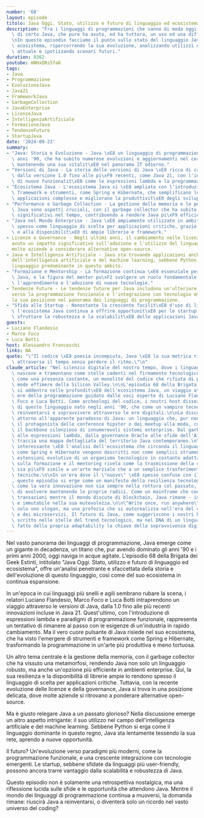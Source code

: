 ```yaml
---
number: '68'
layout: episode
titolo: Java Oggi. Stato, utilizzo e futuro di linguaggio ed ecosistema
description: "Fra i linguaggi di programmazioni che vanno di moda oggi non rientra\
  \ di certo Java, che pure ha avuto, ed ha tuttora, un uso ed una diffusione enorme.\r\
  \nIn questo episodio facciamo il punto sullo stato del linguaggio Java e del suo\
  \ ecosistema, ripercorrendo la sua evoluzione, analizzando utilizzi e diffusione\
  \ attuale e ipotizzando scenari futuri."
duration: 8362
youtube: mNHxQRs5fa8
tags:
- Java
- Programmazione
- EvoluzioneJava
- Java21
- FrameworkJava
- GarbageCollection
- JavaEnterprise
- LicenzeJava
- IntelligenzaArtificiale
- FormazioneJava
- TendenzeFuture
- StartupJava
date: '2024-09-23'
summary:
- "Java: Storia e Evoluzione - Java \xE8 un linguaggio di programmazione nato negli\
  \ anni '90, che ha subito numerose evoluzioni e aggiornamenti nel corso degli anni,\
  \ mantenendo una sua vitalit\xE0 nel panorama IT odierno."
- "Versioni di Java - La storia delle versioni di Java \xE8 ricca di cambiamenti significativi,\
  \ dalla versione 1.0 fino alle pi\xF9 recenti, come Java 21, con l'introduzione\
  \ di nuove funzionalit\xE0 come le espressioni lambda e la programmazione funzionale."
- "Ecosistema Java - L'ecosistema Java si \xE8 ampliato con l'introduzione di vari\
  \ framework e strumenti, come Spring e Hibernate, che semplificano lo sviluppo di\
  \ applicazioni complesse e migliorano la produttivit\xE0 degli sviluppatori."
- "Performance e Garbage Collection - La gestione della memoria e le performance di\
  \ Java sono aspetti cruciali, con il garbage collector che ha subito miglioramenti\
  \ significativi nel tempo, contribuendo a rendere Java pi\xF9 efficiente."
- "Java nel Mondo Enterprise - Java \xE8 ampiamente utilizzato in ambito enterprise,\
  \ spesso come linguaggio di scelta per applicazioni critiche, grazie alla sua robustezza\
  \ e alla disponibilit\xE0 di ampie librerie e framework."
- Licenze e Governance - Negli ultimi anni, il cambiamento nelle licenze di Java ha
  avuto un impatto significativo sull'adozione e l'utilizzo del linguaggio, spingendo
  molte aziende a considerare alternative open-source.
- Java e Intelligenza Artificiale - Java sta trovando applicazioni anche nel campo
  dell'intelligenza artificiale e del machine learning, sebbene Python rimanga il
  linguaggio predominante in questo ambito.
- "Formazione e Mentorship - La formazione continua \xE8 essenziale per i programmatori\
  \ Java, e la figura del mentor pu\xF2 svolgere un ruolo fondamentale nell'accelerare\
  \ l'apprendimento e l'adozione di nuove tecnologie."
- Tendenze Future - Le tendenze future per Java includono un'ulteriore evoluzione
  verso la programmazione funzionale e l'integrazione con tecnologie emergenti, mantenendo
  la sua posizione nel panorama dei linguaggi di programmazione.
- "Sfida alle Startup - Nonostante la crescente facilit\xE0 d'uso di linguaggi e framework,\
  \ l'ecosistema Java continua a offrire opportunit\xE0 per le startup, che possono\
  \ sfruttare la robustezza e la scalabilit\xE0 delle applicazioni Java."
guests:
- Luciano Flandesio
- Marco Foco
- Luca Botti
host: Alessandro Franceschi
links: NA
quote: "\"Il codice \xE8 poesia incompiuta, Java \xE8 la sua metrica rigorosa che\
  \ attraversa il tempo senza perdere il ritmo.\"\n"
claude_article: "Nel silenzio digitale del nostro tempo, dove i linguaggi di programmazione\
  \ nascono e tramontano come stelle cadenti nel firmamento tecnologico, Java persiste\
  \ come una presenza costante, un monolite del codice che rifiuta di piegarsi alle\
  \ mode effimere della Silicon Valley.\n\nL'episodio 68 della Brigata dei Geek Estinti\
  \ si addentra nelle profondit\xE0 dell'ecosistema Java, un viaggio attraverso le\
  \ ere della programmazione guidato dalle voci esperte di Luciano Flandesio, Marco\
  \ Foco e Luca Botti. Come archeologi del codice, i nostri host dissezionano l'evoluzione\
  \ di questo linguaggio nato negli anni '90, che come un vampiro tecnologico ha saputo\
  \ reinventarsi e sopravvivere attraverso le ere digitali.\n\nLa discussione orbita\
  \ attorno all'apparente paradosso di Java: un linguaggio che, pur non essendo pi\xF9\
  \ il protagonista delle conference hipster o dei meetup alla moda, continua a essere\
  \ il backbone silenzioso di innumerevoli sistemi enterprise. Dal garbage collector\
  \ alle espressioni lambda, dalla governance Oracle alle sfide dell'AI, l'episodio\
  \ traccia una mappa dettagliata del territorio Java contemporaneo.\n\nParticolarmente\
  \ interessante \xE8 l'analisi dell'ecosistema che circonda il linguaggio: framework\
  \ come Spring e Hibernate vengono descritti non come semplici strumenti, ma come\
  \ estensioni evolutive di un organismo tecnologico in costante adattamento. La discussione\
  \ sulla formazione e il mentoring rivela come la trasmissione della conoscenza Java\
  \ sia pi\xF9 simile a un'arte marziale che a un semplice trasferimento di competenze\
  \ tecniche.\n\nIn un'era dove il \"nuovo\" \xE8 spesso confuso con il \"migliore\"\
  , questo episodio si erge come un manifesto della resilienza tecnologica, dimostrando\
  \ come la vera innovazione non sia sempre nella rottura col passato, ma nella capacit\xE0\
  \ di evolvere mantenendo le proprie radici. Come un mainframe che continua a processare\
  \ transazioni mentre il mondo discute di blockchain, Java rimane - imperterrito\
  \ e immutabile nella sua mutevolezza.\n\n\"Write once, run anywhere\" non \xE8 pi\xF9\
  \ solo uno slogan, ma una profezia che si autorealizza nell'era del cloud computing\
  \ e dei microservizi. Il futuro di Java, come suggeriscono i nostri host, non \xE8\
  \ scritto nelle stelle del trend tecnologico, ma nel DNA di un linguaggio che ha\
  \ fatto della propria adaptability la chiave della sopravvivenza digitale.\n"
---
```

Nel vasto panorama dei linguaggi di programmazione, Java emerge come un gigante in decadenza, un titano che, pur avendo dominato gli anni '90 e i primi anni 2000, oggi naviga in acque agitate. L'episodio 68 della Brigata dei Geek Estinti, intitolato "Java Oggi. Stato, utilizzo e futuro di linguaggio ed ecosistema", offre un'analisi penetrante e sfaccettata della storia e dell'evoluzione di questo linguaggio, così come del suo ecosistema in continua espansione.

In un'epoca in cui linguaggi più snelli e agili sembrano rubare la scena, i relatori Luciano Flandesio, Marco Foco e Luca Botti intraprendono un viaggio attraverso le versioni di Java, dalla 1.0 fino alle più recenti innovazioni incluse in Java 21. Quest'ultimo, con l'introduzione di espressioni lambda e paradigmi di programmazione funzionale, rappresenta un tentativo di rimanere al passo con le esigenze di un'industria in rapido cambiamento. Ma il vero cuore pulsante di Java risiede nel suo ecosistema, che ha visto l'emergere di strumenti e framework come Spring e Hibernate, trasformando la programmazione in un'arte più produttiva e meno tortuosa.

Un altro tema centrale è la gestione della memoria, con il garbage collector che ha vissuto una metamorfosi, rendendo Java non solo un linguaggio robusto, ma anche un'opzione più efficiente in ambienti enterprise. Qui, la sua resilienza e la disponibilità di librerie ampie lo rendono spesso il linguaggio di scelta per applicazioni critiche. Tuttavia, con la recente evoluzione delle licenze e della governance, Java si trova in una posizione delicata, dove molte aziende si ritrovano a ponderare alternative open-source.

Ma è giusto relegare Java a un passato glorioso? Nella discussione emerge un altro aspetto intrigante: il suo utilizzo nel campo dell'intelligenza artificiale e del machine learning. Sebbene Python si erga come il linguaggio dominante in questo regno, Java sta lentamente tessendo la sua rete, aprendo a nuove opportunità.

Il futuro? Un'evoluzione verso paradigmi più moderni, come la programmazione funzionale, e una crescente integrazione con tecnologie emergenti. Le startup, sebbene sfidate da linguaggi più user-friendly, possono ancora trarre vantaggio dalla scalabilità e robustezza di Java.

Questo episodio non è solamente una retrospettiva nostalgica, ma una riflessione lucida sulle sfide e le opportunità che attendono Java. Mentre il mondo dei linguaggi di programmazione continua a muoversi, la domanda rimane: riuscirà Java a reinventarsi, o diventerà solo un ricordo nel vasto universo del coding?
